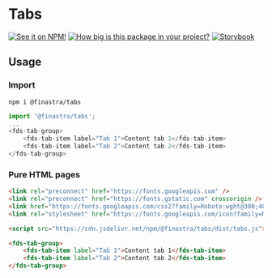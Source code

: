 # Tabs

[![See it on NPM!](https://img.shields.io/npm/v/@finastra/tabs?style=for-the-badge)](https://www.npmjs.com/package/@finastra/tabs)
[![How big is this package in your project?](https://img.shields.io/bundlephobia/minzip/@finastra/tabs?style=for-the-badge)](https://bundlephobia.com/result?p=@finastra/tabs')
[![Storybook](https://shields.io/badge/-Play%20with%20this%20web%20component-2a0481?logo=storybook&style=for-the-badge)](https://finastra.github.io/finastra-design-system/?path=/story/navigation-tabs--default)

## Usage

### Import

```
npm i @finastra/tabs
```

```ts
import '@finastra/tabs';
...
<fds-tab-group>
    <fds-tab-item label="Tab 1">Content tab 1</fds-tab-item>
    <fds-tab-item label="Tab 2">Content tab 2</fds-tab-item>
</fds-tab-group>
```

### Pure HTML pages

```html
<link rel="preconnect" href="https://fonts.googleapis.com" />
<link rel="preconnect" href="https://fonts.gstatic.com" crossorigin />
<link href="https://fonts.googleapis.com/css2?family=Roboto:wght@300;400;500;700&family=Spartan:wght@800&display=swap" rel="stylesheet" />
<link rel="stylesheet" href="https://fonts.googleapis.com/icon?family=Material+Icons" />

<script src="https://cdn.jsdelivr.net/npm/@finastra/tabs/dist/tabs.js"></script>

<fds-tab-group>
    <fds-tab-item label="Tab 1">Content tab 1</fds-tab-item>
    <fds-tab-item label="Tab 2">Content tab 2</fds-tab-item>
</fds-tab-group>
```
